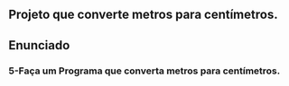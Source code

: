## Projeto que converte metros para centímetros.

## Enunciado

<h3>5-Faça um Programa que converta metros para centímetros.</h3>
